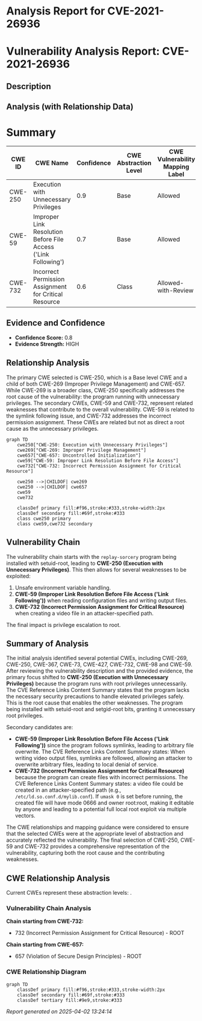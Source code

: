 # Analysis Report for CVE-2021-26936

# Vulnerability Analysis Report: CVE-2021-26936

## Description



## Analysis (with Relationship Data)

# Summary
| CWE ID | CWE Name | Confidence | CWE Abstraction Level | CWE Vulnerability Mapping Label | CWE-Vulnerability Mapping Notes |
|---|---|---|---|---|---|
| CWE-250 | Execution with Unnecessary Privileges | 0.9 | Base | Allowed | Primary CWE |
| CWE-59 | Improper Link Resolution Before File Access ('Link Following') | 0.7 | Base | Allowed | Secondary Candidate |
| CWE-732 | Incorrect Permission Assignment for Critical Resource | 0.6 | Class | Allowed-with-Review | Secondary Candidate |

## Evidence and Confidence

*   **Confidence Score:** 0.8
*   **Evidence Strength:** HIGH

## Relationship Analysis
The primary CWE selected is CWE-250, which is a Base level CWE and a child of both CWE-269 (Improper Privilege Management) and CWE-657. While CWE-269 is a broader class, CWE-250 specifically addresses the root cause of the vulnerability: the program running with unnecessary privileges. The secondary CWEs, CWE-59 and CWE-732, represent related weaknesses that contribute to the overall vulnerability. CWE-59 is related to the symlink following issue, and CWE-732 addresses the incorrect permission assignment. These CWEs are related but not as direct a root cause as the unnecessary privileges.

```mermaid
graph TD
    cwe250["CWE-250: Execution with Unnecessary Privileges"]
    cwe269["CWE-269: Improper Privilege Management"]
    cwe657["CWE-657: Uncontrolled Initialization"]
    cwe59["CWE-59: Improper Link Resolution Before File Access"]
    cwe732["CWE-732: Incorrect Permission Assignment for Critical Resource"]

    cwe250 -->|CHILDOF| cwe269
    cwe250 -->|CHILDOF| cwe657
    cwe59
    cwe732

    classDef primary fill:#f96,stroke:#333,stroke-width:2px
    classDef secondary fill:#69f,stroke:#333
    class cwe250 primary
    class cwe59,cwe732 secondary
```

## Vulnerability Chain
The vulnerability chain starts with the `replay-sorcery` program being installed with setuid-root, leading to **CWE-250 (Execution with Unnecessary Privileges)**. This then allows for several weaknesses to be exploited:
1.  Unsafe environment variable handling.
2.  **CWE-59 (Improper Link Resolution Before File Access ('Link Following'))** when reading configuration files and writing output files.
3.  **CWE-732 (Incorrect Permission Assignment for Critical Resource)** when creating a video file in an attacker-specified path.

The final impact is privilege escalation to root.

## Summary of Analysis
The initial analysis identified several potential CWEs, including CWE-269, CWE-250, CWE-367, CWE-73, CWE-427, CWE-732, CWE-98 and CWE-59. After reviewing the vulnerability description and the provided evidence, the primary focus shifted to **CWE-250 (Execution with Unnecessary Privileges)** because the program runs with root privileges unnecessarily. The CVE Reference Links Content Summary states that the program lacks the necessary security precautions to handle elevated privileges safely. This is the root cause that enables the other weaknesses. The program being installed with setuid-root and setgid-root bits, granting it unnecessary root privileges.

Secondary candidates are:
*   **CWE-59 (Improper Link Resolution Before File Access ('Link Following'))** since the program follows symlinks, leading to arbitrary file overwrite. The CVE Reference Links Content Summary states: When writing video output files, symlinks are followed, allowing an attacker to overwrite arbitrary files, leading to local denial of service.
*   **CWE-732 (Incorrect Permission Assignment for Critical Resource)** because the program can create files with incorrect permissions. The CVE Reference Links Content Summary states: a video file could be created in an attacker-specified path (e.g., `/etc/ld.so.conf.d/mylib.conf`). If `umask 0` is set before running, the created file will have mode 0666 and owner root:root, making it editable by anyone and leading to a potential full local root exploit via multiple vectors.

The CWE relationships and mapping guidance were considered to ensure that the selected CWEs were at the appropriate level of abstraction and accurately reflected the vulnerability. The final selection of CWE-250, CWE-59 and CWE-732 provides a comprehensive representation of the vulnerability, capturing both the root cause and the contributing weaknesses.


## CWE Relationship Analysis

Current CWEs represent these abstraction levels: .


### Vulnerability Chain Analysis

**Chain starting from CWE-732:**
- 732 (Incorrect Permission Assignment for Critical Resource) - ROOT


**Chain starting from CWE-657:**
- 657 (Violation of Secure Design Principles) - ROOT



### CWE Relationship Diagram

```mermaid
graph TD
    classDef primary fill:#f96,stroke:#333,stroke-width:2px
    classDef secondary fill:#69f,stroke:#333
    classDef tertiary fill:#9e9,stroke:#333
```



*Report generated on 2025-04-02 13:24:14*
